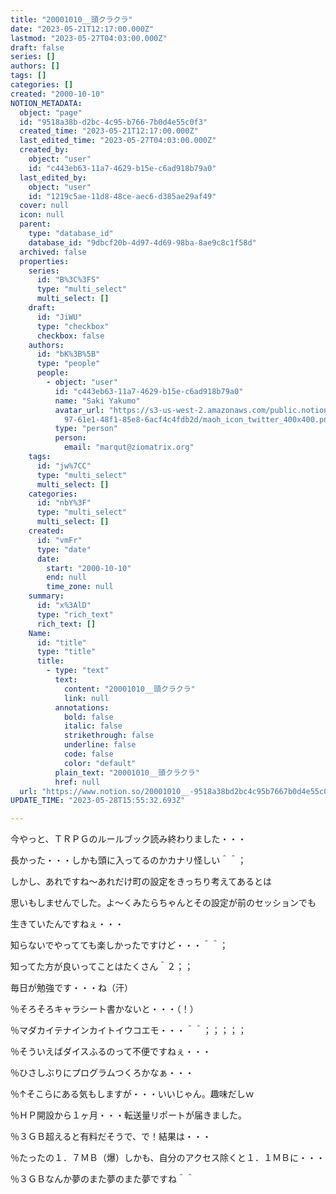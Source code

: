 ```yaml
---
title: "20001010__頭クラクラ"
date: "2023-05-21T12:17:00.000Z"
lastmod: "2023-05-27T04:03:00.000Z"
draft: false
series: []
authors: []
tags: []
categories: []
created: "2000-10-10"
NOTION_METADATA:
  object: "page"
  id: "9518a38b-d2bc-4c95-b766-7b0d4e55c0f3"
  created_time: "2023-05-21T12:17:00.000Z"
  last_edited_time: "2023-05-27T04:03:00.000Z"
  created_by:
    object: "user"
    id: "c443eb63-11a7-4629-b15e-c6ad918b79a0"
  last_edited_by:
    object: "user"
    id: "1219c5ae-11d8-48ce-aec6-d385ae29af49"
  cover: null
  icon: null
  parent:
    type: "database_id"
    database_id: "9dbcf20b-4d97-4d69-98ba-8ae9c8c1f58d"
  archived: false
  properties:
    series:
      id: "B%3C%3FS"
      type: "multi_select"
      multi_select: []
    draft:
      id: "JiWU"
      type: "checkbox"
      checkbox: false
    authors:
      id: "bK%3B%5B"
      type: "people"
      people:
        - object: "user"
          id: "c443eb63-11a7-4629-b15e-c6ad918b79a0"
          name: "Saki Yakumo"
          avatar_url: "https://s3-us-west-2.amazonaws.com/public.notion-static.com/3ad1c4\
            97-61e1-48f1-85e8-6acf4c4fdb2d/maoh_icon_twitter_400x400.png"
          type: "person"
          person:
            email: "marqut@ziomatrix.org"
    tags:
      id: "jw%7CC"
      type: "multi_select"
      multi_select: []
    categories:
      id: "nbY%3F"
      type: "multi_select"
      multi_select: []
    created:
      id: "vmFr"
      type: "date"
      date:
        start: "2000-10-10"
        end: null
        time_zone: null
    summary:
      id: "x%3AlD"
      type: "rich_text"
      rich_text: []
    Name:
      id: "title"
      type: "title"
      title:
        - type: "text"
          text:
            content: "20001010__頭クラクラ"
            link: null
          annotations:
            bold: false
            italic: false
            strikethrough: false
            underline: false
            code: false
            color: "default"
          plain_text: "20001010__頭クラクラ"
          href: null
  url: "https://www.notion.so/20001010__-9518a38bd2bc4c95b7667b0d4e55c0f3"
UPDATE_TIME: "2023-05-28T15:55:32.693Z"

---
```

<link rel="stylesheet" href="https://cdn.jsdelivr.net/npm/katex@0.16.2/dist/katex.min.css" integrity="sha384-bYdxxUwYipFNohQlHt0bjN/LCpueqWz13HufFEV1SUatKs1cm4L6fFgCi1jT643X" crossorigin="anonymous">


今やっと、ＴＲＰＧのルールブック読み終わりました・・・


長かった・・・しかも頭に入ってるのかカナリ怪しい＾＾；


しかし、あれですね～あれだけ町の設定をきっちり考えてあるとは


思いもしませんでした。よ～くみたらちゃんとその設定が前のセッションでも


生きていたんですねぇ・・・


知らないでやってても楽しかったですけど・・・＾＾；


知ってた方が良いってことはたくさん＾２；；


毎日が勉強です・・・ね（汗）


％そろそろキャラシート書かないと・・・（！）


％マダカイテナインカイトイウコエモ・・・＾＾；；；；；


％そういえばダイスふるのって不便ですねぇ・・・


％ひさしぶりにプログラムつくろかなぁ・・・


％↑そこらにある気もしますが・・・いいじゃん。趣味だしｗ


％ＨＰ開設から１ヶ月・・・転送量リポートが届きました。


％３ＧＢ超えると有料だそうで、で！結果は・・・


％たったの１．７ＭＢ（爆）しかも、自分のアクセス除くと１．１ＭＢに・・・


％３ＧＢなんか夢のまた夢のまた夢ですね＾＾

